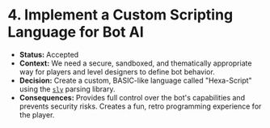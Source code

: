 # 4. Implement a Custom Scripting Language for Bot AI

* **Status:** Accepted
* **Context:** We need a secure, sandboxed, and thematically appropriate way for players and level designers to define bot behavior.
* **Decision:** Create a custom, BASIC-like language called "Hexa-Script" using the [`sly`](https://sly.readthedocs.io/en/latest/) parsing library.
* **Consequences:** Provides full control over the bot's capabilities and prevents security risks. Creates a fun, retro programming experience for the player.
